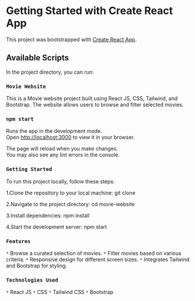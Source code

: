 # Getting Started with Create React App

This project was bootstrapped with [Create React App](https://github.com/facebook/create-react-app).

## Available Scripts

In the project directory, you can run:

### `Movie Website`

This is a Movie website project built using React JS, CSS, Tailwind, and Bootstrap.
The website allows users to browse and filter selected movies.

### `npm start`

Runs the app in the development mode.\
Open [http://localhost:3000](http://localhost:3000) to view it in your browser.

The page will reload when you make changes.\
You may also see any lint errors in the console.

### `Getting Started`

To run this project locally, follow these steps:

1.Clone the repository to your local machine:
git clone <repository-url>

2.Navigate to the project directory:
cd movie-website

3.Install dependencies:
npm install

4.Start the development server:
npm start


### `Features`

`*` Browse a curated selection of movies.
`*` Filter movies based on various criteria.
`*` Responsive design for different screen sizes.
`*` Integrates Tailwind and Bootstrap for styling.

### `Technologies Used`

`*` React JS
`*` CSS
`*` Tailwind CSS
`*` Bootstrap
